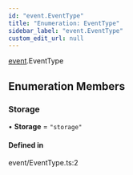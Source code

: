 ```yaml
---
id: "event.EventType"
title: "Enumeration: EventType"
sidebar_label: "event.EventType"
custom_edit_url: null
---
```


[event](../modules/event.md).EventType

## Enumeration Members

### Storage

• **Storage** = ``"storage"``

#### Defined in

event/EventType.ts:2
